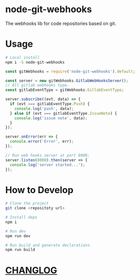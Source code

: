 # node-git-webhooks
The webhooks lib for code repositories based on git.

# Usage

```bash
# Local install
npm i -S node-git-webhooks
```

```js
const gitWebhooks = require('node-git-webhooks').default;

const server = new gitWebhooks.GitlabWebHooksServer();
// All gitlab webhooks type.
const gitlabEventType = gitWebhooks.GitlabEventType;

server.subscribe((evt, data) => {
  if (evt === gitlabEventType.Push) {
    console.log('push', data);
  } else if (evt === gitlabEventType.IssueNote) {
    console.log('issue note', data);
  }
});

server.onError(err => {
  console.error('Error', err);
});

// Run web hooks server at port 8000;
server.listen(8000).then(server => {
  console.log('server started...');
});
```

# How to Develop

```bash
# Clone the project
git clone <repositoty url>

# Install deps
npm i

# Run dev
npm run dev

# Run build and generate declarations.
npm run build
```

# [CHANGLOG](CHANGLOG.md)

